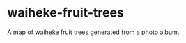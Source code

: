 waiheke-fruit-trees
===================

A map of waiheke fruit trees generated from a photo album.
